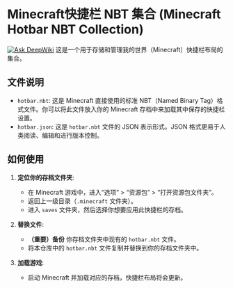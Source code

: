 # Minecraft快捷栏 NBT 集合 (Minecraft Hotbar NBT Collection)
[![Ask DeepWiki](https://deepwiki.com/badge.svg)](https://deepwiki.com/Wtada233/MinecraftNBT_Hotbar_Collection)
这是一个用于存储和管理我的世界（Minecraft）快捷栏布局的集合。

## 文件说明

*   `hotbar.nbt`: 这是 Minecraft 直接使用的标准 NBT（Named Binary Tag）格式文件。你可以将此文件放入你的 Minecraft 存档中来加载其中保存的快捷栏设置。
*   `hotbar.json`: 这是 `hotbar.nbt` 文件的 JSON 表示形式。JSON 格式更易于人类阅读、编辑和进行版本控制。

## 如何使用

1.  **定位你的存档文件夹**:
    *   在 Minecraft 游戏中，进入“选项” > “资源包” > “打开资源包文件夹”。
    *   返回上一级目录（`.minecraft` 文件夹）。
    *   进入 `saves` 文件夹，然后选择你想要应用此快捷栏的存档。

2.  **替换文件**:
    *   **（重要）备份** 你存档文件夹中现有的 `hotbar.nbt` 文件。
    *   将本仓库中的 `hotbar.nbt` 文件复制并替换到你的存档文件夹中。

3.  **加载游戏**:
    *   启动 Minecraft 并加载对应的存档，快捷栏布局将会更新。
